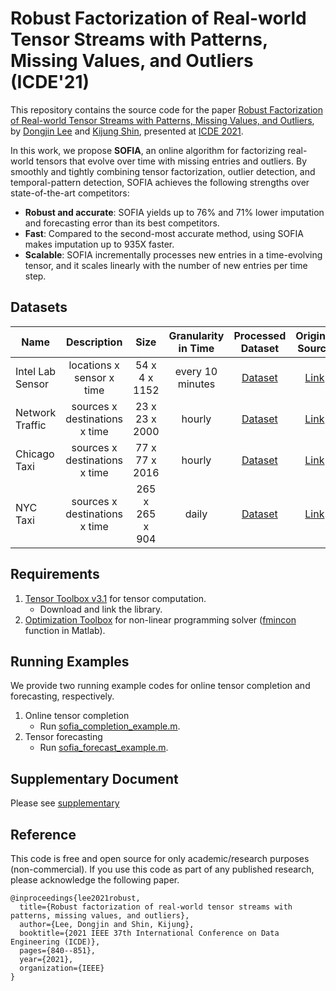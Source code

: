 # Robust Factorization of Real-world Tensor Streams with Patterns, Missing Values, and Outliers (ICDE'21)
This repository contains the source code for the paper [Robust Factorization of Real-world Tensor Streams with Patterns, Missing Values, and Outliers](https://arxiv.org/abs/2102.08466), by [Dongjin Lee](https://github.com/wooner49) and [Kijung Shin](https://kijungs.github.io/), presented at [ICDE 2021](https://icde2021.gr/).

In this work, we propose **SOFIA**, an online algorithm for factorizing real-world tensors that evolve over time with missing entries and outliers. By smoothly and tightly combining tensor factorization, outlier detection, and temporal-pattern detection, SOFIA achieves the following strengths over state-of-the-art competitors:
* **Robust and accurate**: SOFIA yields up to 76% and 71% lower imputation and forecasting error than its best competitors.
* **Fast**: Compared to the second-most accurate method, using SOFIA makes imputation up to 935X faster.
* **Scalable**: SOFIA incrementally processes new entries in a time-evolving tensor, and it scales linearly with the number of new entries per time step.

## Datasets
| Name              | Description                   | Size            | Granularity in Time | Processed Dataset | Original Source   |
| ----------------- |:-----------------------------:| :--------------:| :------------------:| :---------------: |:-----------------:|
| Intel Lab Sensor  | locations x sensor x time     | 54 x 4 x 1152   | every 10 minutes    | [Dataset](https://github.com/wooner49/sofia/tree/main/data)   | [Link](http://db.csail.mit.edu/labdata/labdata.html) |
| Network Traffic   | sources x destinations x time | 23 x 23 x 2000  | hourly              | [Dataset](https://github.com/wooner49/sofia/tree/main/data)   | [Link](https://www.cs.utexas.edu/~yzhang/research/AbileneTM/) |
| Chicago Taxi      | sources x destinations x time | 77 x 77 x 2016  | hourly              | [Dataset](https://github.com/wooner49/sofia/tree/main/data)   | [Link](https://data.cityofchicago.org/Transportation/Taxi-Trips/wrvz-psew) |
| NYC Taxi          | sources x destinations x time | 265 x 265 x 904 | daily               | [Dataset](https://github.com/wooner49/sofia/tree/main/data)   | [Link](https://www1.nyc.gov/site/tlc/about/tlc-trip-record-data.page) |

## Requirements
1. [Tensor Toolbox v3.1](https://gitlab.com/tensors/tensor_toolbox/-/releases/v3.1) for tensor computation.
    * Download and link the library.
2. [Optimization Toolbox](https://kr.mathworks.com/help/optim/index.html?lang=en) for non-linear programming solver ([fmincon](https://kr.mathworks.com/help/optim/ug/fmincon.html?lang=en) function in Matlab).


## Running Examples
We provide two running example codes for online tensor completion and forecasting, respectively.
1. Online tensor completion
      * Run [sofia_completion_example.m](https://github.com/wooner49/sofia/blob/main/sofia_completion_example.m).
2. Tensor forecasting
      * Run [sofia_forecast_example.m](https://github.com/wooner49/sofia/blob/main/sofia_forecast_example.m).

## Supplementary Document
Please see [supplementary](https://github.com/wooner49/sofia/blob/main/doc/supplementary.pdf)

## Reference
This code is free and open source for only academic/research purposes (non-commercial).
If you use this code as part of any published research, please acknowledge the following paper.
```
@inproceedings{lee2021robust,
  title={Robust factorization of real-world tensor streams with patterns, missing values, and outliers},
  author={Lee, Dongjin and Shin, Kijung},
  booktitle={2021 IEEE 37th International Conference on Data Engineering (ICDE)},
  pages={840--851},
  year={2021},
  organization={IEEE}
}
```

